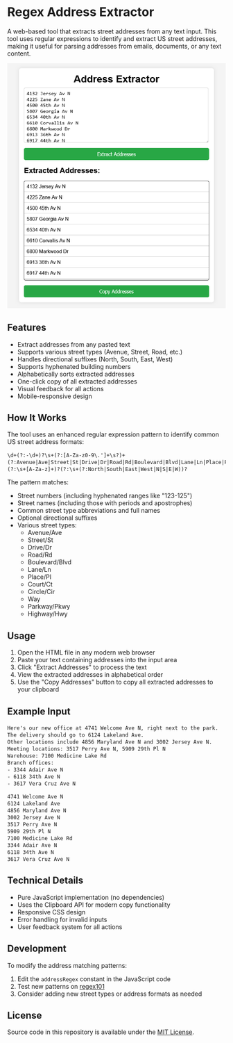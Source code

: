 # Regex Address Extractor

A web-based tool that extracts street addresses from any text input. This tool uses regular expressions to identify and extract US street addresses, making it useful for parsing addresses from emails, documents, or any text content.

![screenshot](/screenshot.png)

## Features

- Extract addresses from any pasted text
- Supports various street types (Avenue, Street, Road, etc.)
- Handles directional suffixes (North, South, East, West)
- Supports hyphenated building numbers
- Alphabetically sorts extracted addresses
- One-click copy of all extracted addresses
- Visual feedback for all actions
- Mobile-responsive design

## How It Works

The tool uses an enhanced regular expression pattern to identify common US street address formats:

```regex
\d+(?:-\d+)?\s+(?:[A-Za-z0-9\.']+\s?)+(?:Avenue|Ave|Street|St|Drive|Dr|Road|Rd|Boulevard|Blvd|Lane|Ln|Place|Pl|Court|Ct|Circle|Cir|Way|Parkway|Pkwy|Highway|Hwy)(?:\s+[A-Za-z]+)?(?:\s+(?:North|South|East|West|N|S|E|W))?
```

The pattern matches:

- Street numbers (including hyphenated ranges like "123-125")
- Street names (including those with periods and apostrophes)
- Common street type abbreviations and full names
- Optional directional suffixes
- Various street types:
  - Avenue/Ave
  - Street/St
  - Drive/Dr
  - Road/Rd
  - Boulevard/Blvd
  - Lane/Ln
  - Place/Pl
  - Court/Ct
  - Circle/Cir
  - Way
  - Parkway/Pkwy
  - Highway/Hwy

## Usage

1. Open the HTML file in any modern web browser
2. Paste your text containing addresses into the input area
3. Click "Extract Addresses" to process the text
4. View the extracted addresses in alphabetical order
5. Use the "Copy Addresses" button to copy all extracted addresses to your clipboard

## Example Input

```plaintext
Here's our new office at 4741 Welcome Ave N, right next to the park.
The delivery should go to 6124 Lakeland Ave.
Other locations include 4856 Maryland Ave N and 3002 Jersey Ave N.
Meeting locations: 3517 Perry Ave N, 5909 29th Pl N
Warehouse: 7100 Medicine Lake Rd
Branch offices: 
- 3344 Adair Ave N
- 6118 34th Ave N
- 3617 Vera Cruz Ave N
```

```plaintext
4741 Welcome Ave N
6124 Lakeland Ave
4856 Maryland Ave N
3002 Jersey Ave N
3517 Perry Ave N
5909 29th Pl N
7100 Medicine Lake Rd
3344 Adair Ave N
6118 34th Ave N
3617 Vera Cruz Ave N
```

## Technical Details

- Pure JavaScript implementation (no dependencies)
- Uses the Clipboard API for modern copy functionality
- Responsive CSS design
- Error handling for invalid inputs
- User feedback system for all actions

## Development

To modify the address matching patterns:

1. Edit the `addressRegex` constant in the JavaScript code
2. Test new patterns on [regex101](https://regex101.com/)
3. Consider adding new street types or address formats as needed

## License

Source code in this repository is available under the [MIT License](./LICENSE).
